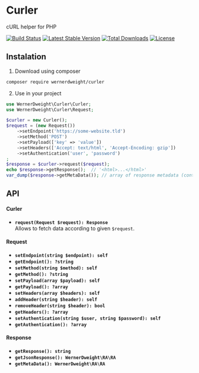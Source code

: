 Curler
==

cURL helper for PHP

[![Build Status](https://travis-ci.org/wernerdweight/Curler.svg?branch=master)](https://travis-ci.org/wernerdweight/Curler)
[![Latest Stable Version](https://poser.pugx.org/wernerdweight/curler/v/stable)](https://packagist.org/packages/wernerdweight/curler)
[![Total Downloads](https://poser.pugx.org/wernerdweight/curler/downloads)](https://packagist.org/packages/wernerdweight/curler)
[![License](https://poser.pugx.org/wernerdweight/curler/license)](https://packagist.org/packages/wernerdweight/curler)

Instalation
--

1) Download using composer

```bash
composer require wernerdweight/curler
```

2) Use in your project

```php
use WernerDweight\Curler\Curler;
use WernerDweight\Curler\Request;

$curler = new Curler();
$request = (new Request())
    ->setEndpoint('https://some-website.tld')
    ->setMethod('POST')
    ->setPayload(['key' => 'value'])
    ->setHeaders(['Accept: text/html', 'Accept-Encoding: gzip'])
    ->setAuthentication('user', 'password')
;
$response = $curler->request($request);
echo $response->getResponse();  // '<html>...</html>'
var_dump($response->getMetaData()); // array of response metadata (content-type, status...)
```

API
--

#### Curler
* **`request(Request $request): Response`**  \
Allows to fetch data according to given `$request`.

#### Request
* **`setEndpoint(string $endpoint): self`**
* **`getEndpoint(): ?string`**
* **`setMethod(string $method): self`**
* **`getMethod(): ?string`**
* **`setPayload(array $payload): self`**
* **`getPayload(): ?array`**
* **`setHeaders(array $headers): self`**
* **`addHeader(string $header): self`**
* **`removeHeader(string $header): bool`**
* **`getHeaders(): ?array`**
* **`setAuthentication(string $user, string $password): self`**
* **`getAuthentication(): ?array`**

#### Response
* **`getResponse(): string`**
* **`getJsonResponse(): WernerDweight\RA\RA`**
* **`getMetaData(): WernerDweight\RA\RA`**
